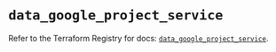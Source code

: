 # `data_google_project_service`

Refer to the Terraform Registry for docs: [`data_google_project_service`](https://registry.terraform.io/providers/hashicorp/google/6.31.0/docs/data-sources/project_service).
